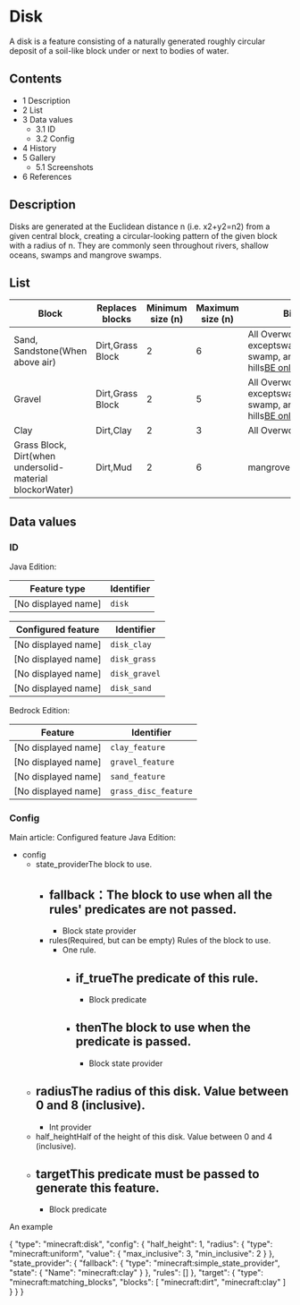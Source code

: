 # Disk
A disk is a feature consisting of a naturally generated roughly circular deposit of a soil-like block under or next to bodies of water.

## Contents
- 1 Description
- 2 List
- 3 Data values
	- 3.1 ID
	- 3.2 Config
- 4 History
- 5 Gallery
	- 5.1 Screenshots
- 6 References

## Description
Disks are generated at the Euclidean distance n (i.e. x2+y2=n2) from a given central block, creating a circular-looking pattern of the given block with a radius of n. They are commonly seen throughout rivers, shallow oceans, swamps and mangrove swamps.

## List
| Block                                                        | Replaces blocks  | Minimum size (n) | Maximum size (n) | Biomes                                                                             |
|--------------------------------------------------------------|------------------|------------------|------------------|------------------------------------------------------------------------------------|
| Sand,<br/>Sandstone(When above air)                          | Dirt,Grass Block | 2                | 6                | All Overworld biomes exceptswamp,mangrove swamp, andswamp hills‌[BE  only](Unused) |
| Gravel                                                       | Dirt,Grass Block | 2                | 5                | All Overworld biomes exceptswamp,mangrove swamp, andswamp hills‌[BE  only](Unused) |
| Clay                                                         | Dirt,Clay        | 2                | 3                | All Overworld biomes                                                               |
| Grass Block,<br/>Dirt(when undersolid-material blockorWater) | Dirt,Mud         | 2                | 6                | mangrove swamp                                                                     |

## Data values
### ID
Java Edition:

| Feature type        | Identifier |
|---------------------|------------|
| [No displayed name] | `disk`     |

| Configured feature  | Identifier    |
|---------------------|---------------|
| [No displayed name] | `disk_clay`   |
| [No displayed name] | `disk_grass`  |
| [No displayed name] | `disk_gravel` |
| [No displayed name] | `disk_sand`   |

Bedrock Edition:

| Feature             | Identifier           |
|---------------------|----------------------|
| [No displayed name] | `clay_feature`       |
| [No displayed name] | `gravel_feature`     |
| [No displayed name] | `sand_feature`       |
| [No displayed name] | `grass_disc_feature` |

### Config
Main article: Configured feature
Java Edition:

- config
	- state_providerThe block to use.
		- fallback：The block to use when all the rules' predicates are not passed.
			- 
			- Block state provider
		- rules(Required, but can be empty) Rules of the block to use.
			- One rule.
				- if_trueThe predicate of this rule.
					- 
					- Block predicate
				- thenThe block to use when the predicate is passed.
					- 
					- Block state provider
	- radiusThe radius of this disk. Value between 0 and 8 (inclusive).
		- 
		- Int provider
	- half_heightHalf of the height of this disk. Value between 0 and 4 (inclusive).
	- targetThis predicate must be passed to generate this feature.
		- 
		- Block predicate


An example

{
  "type": "minecraft:disk",
  "config": {
    "half_height": 1,
    "radius": {
      "type": "minecraft:uniform",
      "value": {
        "max_inclusive": 3,
        "min_inclusive": 2
      }
    },
    "state_provider": {
      "fallback": {
        "type": "minecraft:simple_state_provider",
        "state": {
          "Name": "minecraft:clay"
        }
      },
      "rules": []
    },
    "target": {
      "type": "minecraft:matching_blocks",
      "blocks": [
        "minecraft:dirt",
        "minecraft:clay"
      ]
    }
  }
}




